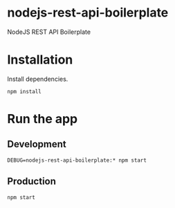 # nodejs-rest-api-boilerplate
NodeJS REST API Boilerplate

# Installation

Install dependencies.

```
npm install
```

# Run the app

## Development

```
DEBUG=nodejs-rest-api-boilerplate:* npm start
```
## Production

```
npm start
```